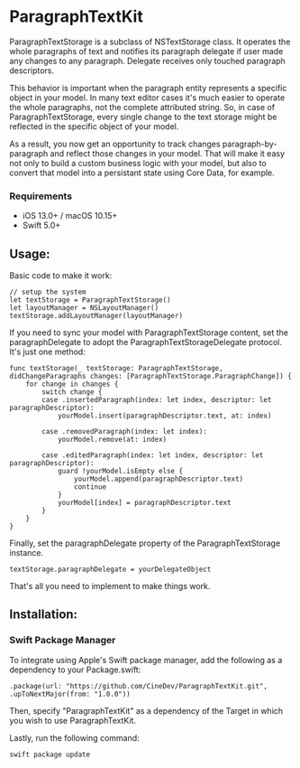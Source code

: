 # ParagraphTextKit

ParagraphTextStorage is a subclass of NSTextStorage class. It operates the whole paragraphs of text and notifies its paragraph delegate if user made any changes to any paragraph. Delegate receives only touched paragraph descriptors.

This behavior is important when the paragraph entity represents a specific object in your model. In many text editor cases it's much easier to operate the whole paragraphs, not the complete attributed string. So, in case of ParagraphTextStorage, every single change to the text storage might be reflected in the specific object of your model.

As a result, you now get an opportunity to track changes paragraph-by-paragraph and reflect those changes in your model. That will make it easy not only to build a custom business logic with your model, but also to convert that model into a persistant state using Core Data, for example.

### Requirements

- iOS 13.0+ / macOS 10.15+
- Swift 5.0+

## Usage:
Basic code to make it work:

	// setup the system
	let textStorage = ParagraphTextStorage()
	let layoutManager = NSLayoutManager()
	textStorage.addLayoutManager(layoutManager)

If you need to sync your model with ParagraphTextStorage content, set the paragraphDelegate to adopt the ParagraphTextStorageDelegate protocol. It's just one method:
	
	func textStorage(_ textStorage: ParagraphTextStorage, didChangeParagraphs changes: [ParagraphTextStorage.ParagraphChange]) {
		for change in changes {
			switch change {
			case .insertedParagraph(index: let index, descriptor: let paragraphDescriptor):
				yourModel.insert(paragraphDescriptor.text, at: index)
				
			case .removedParagraph(index: let index):
				yourModel.remove(at: index)
		
			case .editedParagraph(index: let index, descriptor: let paragraphDescriptor):
				guard !yourModel.isEmpty else {
					yourModel.append(paragraphDescriptor.text)
					continue
				}
				yourModel[index] = paragraphDescriptor.text
			}
		}
	}
	
Finally, set the paragraphDelegate property of the ParagraphTextStorage instance.

	textStorage.paragraphDelegate = yourDelegateObject

That's all you need to implement to make things work.

## Installation:
### Swift Package Manager
To integrate using Apple's Swift package manager, add the following as a dependency to your Package.swift:

	.package(url: "https://github.com/CineDev/ParagraphTextKit.git", .upToNextMajor(from: "1.0.0"))
	
Then, specify "ParagraphTextKit" as a dependency of the Target in which you wish to use ParagraphTextKit.

Lastly, run the following command:

	swift package update
	
